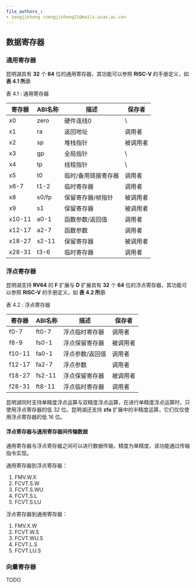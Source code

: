 ```yaml
---
file_authors_:
- zengjinhong <zengjinhong21@mails.ucas.ac.cn>
---
```

## 数据寄存器

### 通用寄存器

昆明湖具有 **32** 个 **64** 位的通用寄存器，其功能可以参照 **RISC-V** 的手册定义，如 **表 4.1 所示**

表 4.1 : 通用寄存器

| 寄存器 | ABI名称 | 描述                | 保存者   |
| ------ | ------- | ------------------- | -------- |
| x0     | zero    | 硬件连线0           | \        |
| x1     | ra      | 返回地址            | 调用者   |
| x2     | sp      | 堆栈指针            | 被调用者 |
| x3     | gp      | 全局指针            | \        |
| x4     | tp      | 线程指针            | \        |
| x5     | t0      | 临时/备用链接寄存器 | 调用者   |
| x6-7   | t1-2    | 临时寄存器          | 调用者   |
| x8     | s0/fp   | 保留寄存器/帧指针   | 被调用者 |
| x9     | s1      | 保留寄存器          | 被调用者 |
| x10-11 | a0-1    | 函数参数/返回值     | 调用者   |
| x12-17 | a2-7    | 函数参数            | 调用者   |
| x18-27 | s2-11   | 保留寄存器          | 被调用者 |
| x28-31 | t3-6    | 临时寄存器          | 调用者   |

### 浮点寄存器

昆明湖支持 **RV64** 的 **F** 扩展与 **D** 扩展具有 **32** 个 **64** 位的浮点寄存器，其功能可以参照 **RISC-V** 的手册定义，如 **表 4.2 所示**

表 4.2 : 浮点寄存器

| 寄存器 | ABI名称 | 描述            | 保存者   |
| ------ | ------- | --------------- | -------- |
| f0-7   | ft0-7   | 浮点临时寄存器  | 调用者   |
| f8-9   | fs0-1   | 浮点保留寄存器  | 被调用者 |
| f10-11 | fa0-1   | 浮点参数/返回值 | 调用者   |
| f12-17 | fa2-7   | 浮点参数        | 调用者   |
| f18-27 | fs2-11  | 浮点保留寄存器  | 被调用者 |
| f28-31 | ft8-11  | 浮点临时寄存器  | 调用者   |

昆明湖同时支持单精度浮点运算与双精度浮点运算，在进行单精度浮点运算时，只使用浮点寄存器的低 32 位。昆明湖还支持 **zfa** 扩展中的半精度运算，它们仅仅使用浮点寄存器的低 16 位。

#### 浮点寄存器与通用寄存器间传输数据

通用寄存器与浮点寄存器之间可以进行数据传输，精度为单精度，该功能通过传输指令实现。

通用寄存器到浮点寄存器：
1. FMV.W.X
2. FCVT.S.W
3. FCVT.S.WU
4. FCVT.S.L
5. FCVT.S.LU

浮点寄存器到通用寄存器：
1. FMV.X.W
2. FCVT.W.S
3. FCVT.WU.S
4. FCVT.L.S
5. FCVT.LU.S

### 向量寄存器

TODO
